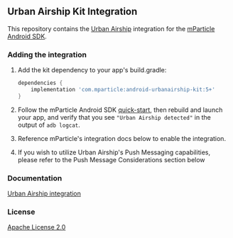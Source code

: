 ## Urban Airship Kit Integration

This repository contains the [Urban Airship](https://www.urbanairship.com) integration for the [mParticle Android SDK](https://github.com/mParticle/mparticle-android-sdk).

### Adding the integration

1. Add the kit dependency to your app's build.gradle:

    ```groovy
    dependencies {
        implementation 'com.mparticle:android-urbanairship-kit:5+'
    }
    ```
2. Follow the mParticle Android SDK [quick-start](https://github.com/mParticle/mparticle-android-sdk), then rebuild and launch your app, and verify that you see `"Urban Airship detected"` in the output of `adb logcat`.
3. Reference mParticle's integration docs below to enable the integration.
4. If you wish to utilize Urban Airship's Push Messaging capabilities, please refer to the Push Message Considerations section below

### Documentation

[Urban Airship integration](http://docs.mparticle.com/?java#urban-airship)

### License

[Apache License 2.0](http://www.apache.org/licenses/LICENSE-2.0)